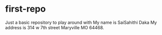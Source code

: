 # first-repo
Just a basic repository to play around with
My name is SaiSahithi Daka
My address is 314 w 7th street Maryville MO 64468.
